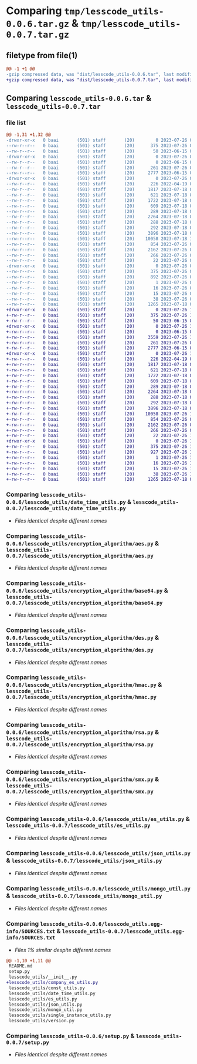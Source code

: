 # Comparing `tmp/lesscode_utils-0.0.6.tar.gz` & `tmp/lesscode_utils-0.0.7.tar.gz`

## filetype from file(1)

```diff
@@ -1 +1 @@
-gzip compressed data, was "dist/lesscode_utils-0.0.6.tar", last modified: Wed Jul 26 07:39:01 2023, max compression
+gzip compressed data, was "dist/lesscode_utils-0.0.7.tar", last modified: Wed Jul 26 10:23:19 2023, max compression
```

## Comparing `lesscode_utils-0.0.6.tar` & `lesscode_utils-0.0.7.tar`

### file list

```diff
@@ -1,31 +1,32 @@
-drwxr-xr-x   0 baai       (501) staff       (20)        0 2023-07-26 07:39:01.000000 lesscode_utils-0.0.6/
--rw-r--r--   0 baai       (501) staff       (20)      375 2023-07-26 07:39:01.000000 lesscode_utils-0.0.6/PKG-INFO
--rw-r--r--   0 baai       (501) staff       (20)       50 2023-06-15 08:16:15.000000 lesscode_utils-0.0.6/README.md
-drwxr-xr-x   0 baai       (501) staff       (20)        0 2023-07-26 07:39:01.000000 lesscode_utils-0.0.6/lesscode_utils/
--rw-r--r--   0 baai       (501) staff       (20)        0 2023-06-15 07:55:10.000000 lesscode_utils-0.0.6/lesscode_utils/__init__.py
--rw-r--r--   0 baai       (501) staff       (20)      261 2023-07-26 01:02:54.000000 lesscode_utils-0.0.6/lesscode_utils/const_utils.py
--rw-r--r--   0 baai       (501) staff       (20)     2777 2023-06-15 09:20:19.000000 lesscode_utils-0.0.6/lesscode_utils/date_time_utils.py
-drwxr-xr-x   0 baai       (501) staff       (20)        0 2023-07-26 07:39:01.000000 lesscode_utils-0.0.6/lesscode_utils/encryption_algorithm/
--rw-r--r--   0 baai       (501) staff       (20)      226 2022-04-19 02:49:20.000000 lesscode_utils-0.0.6/lesscode_utils/encryption_algorithm/__init__.py
--rw-r--r--   0 baai       (501) staff       (20)     1817 2023-07-18 06:03:34.000000 lesscode_utils-0.0.6/lesscode_utils/encryption_algorithm/aes.py
--rw-r--r--   0 baai       (501) staff       (20)      621 2023-07-18 07:00:16.000000 lesscode_utils-0.0.6/lesscode_utils/encryption_algorithm/base64.py
--rw-r--r--   0 baai       (501) staff       (20)     1722 2023-07-18 07:00:16.000000 lesscode_utils-0.0.6/lesscode_utils/encryption_algorithm/des.py
--rw-r--r--   0 baai       (501) staff       (20)      609 2023-07-18 07:00:16.000000 lesscode_utils-0.0.6/lesscode_utils/encryption_algorithm/hmac.py
--rw-r--r--   0 baai       (501) staff       (20)      289 2023-07-18 07:00:16.000000 lesscode_utils-0.0.6/lesscode_utils/encryption_algorithm/md5.py
--rw-r--r--   0 baai       (501) staff       (20)     2264 2023-07-18 07:00:16.000000 lesscode_utils-0.0.6/lesscode_utils/encryption_algorithm/rsa.py
--rw-r--r--   0 baai       (501) staff       (20)      288 2023-07-18 07:00:16.000000 lesscode_utils-0.0.6/lesscode_utils/encryption_algorithm/sha1.py
--rw-r--r--   0 baai       (501) staff       (20)      292 2023-07-18 07:00:16.000000 lesscode_utils-0.0.6/lesscode_utils/encryption_algorithm/sha256.py
--rw-r--r--   0 baai       (501) staff       (20)     3896 2023-07-18 07:00:16.000000 lesscode_utils-0.0.6/lesscode_utils/encryption_algorithm/smx.py
--rw-r--r--   0 baai       (501) staff       (20)    10058 2023-07-18 10:48:39.000000 lesscode_utils-0.0.6/lesscode_utils/es_utils.py
--rw-r--r--   0 baai       (501) staff       (20)      854 2023-07-26 04:19:20.000000 lesscode_utils-0.0.6/lesscode_utils/json_utils.py
--rw-r--r--   0 baai       (501) staff       (20)     2162 2023-07-26 07:38:35.000000 lesscode_utils-0.0.6/lesscode_utils/mongo_util.py
--rw-r--r--   0 baai       (501) staff       (20)      266 2023-07-26 01:12:20.000000 lesscode_utils-0.0.6/lesscode_utils/single_instance_utils.py
--rw-r--r--   0 baai       (501) staff       (20)       22 2023-07-26 07:38:35.000000 lesscode_utils-0.0.6/lesscode_utils/version.py
-drwxr-xr-x   0 baai       (501) staff       (20)        0 2023-07-26 07:39:01.000000 lesscode_utils-0.0.6/lesscode_utils.egg-info/
--rw-r--r--   0 baai       (501) staff       (20)      375 2023-07-26 07:39:01.000000 lesscode_utils-0.0.6/lesscode_utils.egg-info/PKG-INFO
--rw-r--r--   0 baai       (501) staff       (20)      892 2023-07-26 07:39:01.000000 lesscode_utils-0.0.6/lesscode_utils.egg-info/SOURCES.txt
--rw-r--r--   0 baai       (501) staff       (20)        1 2023-07-26 07:39:01.000000 lesscode_utils-0.0.6/lesscode_utils.egg-info/dependency_links.txt
--rw-r--r--   0 baai       (501) staff       (20)       16 2023-07-26 07:39:01.000000 lesscode_utils-0.0.6/lesscode_utils.egg-info/requires.txt
--rw-r--r--   0 baai       (501) staff       (20)       15 2023-07-26 07:39:01.000000 lesscode_utils-0.0.6/lesscode_utils.egg-info/top_level.txt
--rw-r--r--   0 baai       (501) staff       (20)       38 2023-07-26 07:39:01.000000 lesscode_utils-0.0.6/setup.cfg
--rw-r--r--   0 baai       (501) staff       (20)     1265 2023-07-18 07:12:36.000000 lesscode_utils-0.0.6/setup.py
+drwxr-xr-x   0 baai       (501) staff       (20)        0 2023-07-26 10:23:19.000000 lesscode_utils-0.0.7/
+-rw-r--r--   0 baai       (501) staff       (20)      375 2023-07-26 10:23:19.000000 lesscode_utils-0.0.7/PKG-INFO
+-rw-r--r--   0 baai       (501) staff       (20)       50 2023-06-15 08:16:15.000000 lesscode_utils-0.0.7/README.md
+drwxr-xr-x   0 baai       (501) staff       (20)        0 2023-07-26 10:23:19.000000 lesscode_utils-0.0.7/lesscode_utils/
+-rw-r--r--   0 baai       (501) staff       (20)        0 2023-06-15 07:55:10.000000 lesscode_utils-0.0.7/lesscode_utils/__init__.py
+-rw-r--r--   0 baai       (501) staff       (20)     3559 2023-07-26 10:23:14.000000 lesscode_utils-0.0.7/lesscode_utils/company_es_utils.py
+-rw-r--r--   0 baai       (501) staff       (20)      261 2023-07-26 01:02:54.000000 lesscode_utils-0.0.7/lesscode_utils/const_utils.py
+-rw-r--r--   0 baai       (501) staff       (20)     2777 2023-06-15 09:20:19.000000 lesscode_utils-0.0.7/lesscode_utils/date_time_utils.py
+drwxr-xr-x   0 baai       (501) staff       (20)        0 2023-07-26 10:23:19.000000 lesscode_utils-0.0.7/lesscode_utils/encryption_algorithm/
+-rw-r--r--   0 baai       (501) staff       (20)      226 2022-04-19 02:49:20.000000 lesscode_utils-0.0.7/lesscode_utils/encryption_algorithm/__init__.py
+-rw-r--r--   0 baai       (501) staff       (20)     1817 2023-07-18 06:03:34.000000 lesscode_utils-0.0.7/lesscode_utils/encryption_algorithm/aes.py
+-rw-r--r--   0 baai       (501) staff       (20)      621 2023-07-18 07:00:16.000000 lesscode_utils-0.0.7/lesscode_utils/encryption_algorithm/base64.py
+-rw-r--r--   0 baai       (501) staff       (20)     1722 2023-07-18 07:00:16.000000 lesscode_utils-0.0.7/lesscode_utils/encryption_algorithm/des.py
+-rw-r--r--   0 baai       (501) staff       (20)      609 2023-07-18 07:00:16.000000 lesscode_utils-0.0.7/lesscode_utils/encryption_algorithm/hmac.py
+-rw-r--r--   0 baai       (501) staff       (20)      289 2023-07-18 07:00:16.000000 lesscode_utils-0.0.7/lesscode_utils/encryption_algorithm/md5.py
+-rw-r--r--   0 baai       (501) staff       (20)     2264 2023-07-18 07:00:16.000000 lesscode_utils-0.0.7/lesscode_utils/encryption_algorithm/rsa.py
+-rw-r--r--   0 baai       (501) staff       (20)      288 2023-07-18 07:00:16.000000 lesscode_utils-0.0.7/lesscode_utils/encryption_algorithm/sha1.py
+-rw-r--r--   0 baai       (501) staff       (20)      292 2023-07-18 07:00:16.000000 lesscode_utils-0.0.7/lesscode_utils/encryption_algorithm/sha256.py
+-rw-r--r--   0 baai       (501) staff       (20)     3896 2023-07-18 07:00:16.000000 lesscode_utils-0.0.7/lesscode_utils/encryption_algorithm/smx.py
+-rw-r--r--   0 baai       (501) staff       (20)    10058 2023-07-26 10:22:36.000000 lesscode_utils-0.0.7/lesscode_utils/es_utils.py
+-rw-r--r--   0 baai       (501) staff       (20)      854 2023-07-26 04:19:20.000000 lesscode_utils-0.0.7/lesscode_utils/json_utils.py
+-rw-r--r--   0 baai       (501) staff       (20)     2162 2023-07-26 07:38:35.000000 lesscode_utils-0.0.7/lesscode_utils/mongo_util.py
+-rw-r--r--   0 baai       (501) staff       (20)      266 2023-07-26 01:12:20.000000 lesscode_utils-0.0.7/lesscode_utils/single_instance_utils.py
+-rw-r--r--   0 baai       (501) staff       (20)       22 2023-07-26 10:23:14.000000 lesscode_utils-0.0.7/lesscode_utils/version.py
+drwxr-xr-x   0 baai       (501) staff       (20)        0 2023-07-26 10:23:19.000000 lesscode_utils-0.0.7/lesscode_utils.egg-info/
+-rw-r--r--   0 baai       (501) staff       (20)      375 2023-07-26 10:23:19.000000 lesscode_utils-0.0.7/lesscode_utils.egg-info/PKG-INFO
+-rw-r--r--   0 baai       (501) staff       (20)      927 2023-07-26 10:23:19.000000 lesscode_utils-0.0.7/lesscode_utils.egg-info/SOURCES.txt
+-rw-r--r--   0 baai       (501) staff       (20)        1 2023-07-26 10:23:19.000000 lesscode_utils-0.0.7/lesscode_utils.egg-info/dependency_links.txt
+-rw-r--r--   0 baai       (501) staff       (20)       16 2023-07-26 10:23:19.000000 lesscode_utils-0.0.7/lesscode_utils.egg-info/requires.txt
+-rw-r--r--   0 baai       (501) staff       (20)       15 2023-07-26 10:23:19.000000 lesscode_utils-0.0.7/lesscode_utils.egg-info/top_level.txt
+-rw-r--r--   0 baai       (501) staff       (20)       38 2023-07-26 10:23:19.000000 lesscode_utils-0.0.7/setup.cfg
+-rw-r--r--   0 baai       (501) staff       (20)     1265 2023-07-18 07:12:36.000000 lesscode_utils-0.0.7/setup.py
```

### Comparing `lesscode_utils-0.0.6/lesscode_utils/date_time_utils.py` & `lesscode_utils-0.0.7/lesscode_utils/date_time_utils.py`

 * *Files identical despite different names*

### Comparing `lesscode_utils-0.0.6/lesscode_utils/encryption_algorithm/aes.py` & `lesscode_utils-0.0.7/lesscode_utils/encryption_algorithm/aes.py`

 * *Files identical despite different names*

### Comparing `lesscode_utils-0.0.6/lesscode_utils/encryption_algorithm/base64.py` & `lesscode_utils-0.0.7/lesscode_utils/encryption_algorithm/base64.py`

 * *Files identical despite different names*

### Comparing `lesscode_utils-0.0.6/lesscode_utils/encryption_algorithm/des.py` & `lesscode_utils-0.0.7/lesscode_utils/encryption_algorithm/des.py`

 * *Files identical despite different names*

### Comparing `lesscode_utils-0.0.6/lesscode_utils/encryption_algorithm/hmac.py` & `lesscode_utils-0.0.7/lesscode_utils/encryption_algorithm/hmac.py`

 * *Files identical despite different names*

### Comparing `lesscode_utils-0.0.6/lesscode_utils/encryption_algorithm/rsa.py` & `lesscode_utils-0.0.7/lesscode_utils/encryption_algorithm/rsa.py`

 * *Files identical despite different names*

### Comparing `lesscode_utils-0.0.6/lesscode_utils/encryption_algorithm/smx.py` & `lesscode_utils-0.0.7/lesscode_utils/encryption_algorithm/smx.py`

 * *Files identical despite different names*

### Comparing `lesscode_utils-0.0.6/lesscode_utils/es_utils.py` & `lesscode_utils-0.0.7/lesscode_utils/es_utils.py`

 * *Files identical despite different names*

### Comparing `lesscode_utils-0.0.6/lesscode_utils/json_utils.py` & `lesscode_utils-0.0.7/lesscode_utils/json_utils.py`

 * *Files identical despite different names*

### Comparing `lesscode_utils-0.0.6/lesscode_utils/mongo_util.py` & `lesscode_utils-0.0.7/lesscode_utils/mongo_util.py`

 * *Files identical despite different names*

### Comparing `lesscode_utils-0.0.6/lesscode_utils.egg-info/SOURCES.txt` & `lesscode_utils-0.0.7/lesscode_utils.egg-info/SOURCES.txt`

 * *Files 1% similar despite different names*

```diff
@@ -1,10 +1,11 @@
 README.md
 setup.py
 lesscode_utils/__init__.py
+lesscode_utils/company_es_utils.py
 lesscode_utils/const_utils.py
 lesscode_utils/date_time_utils.py
 lesscode_utils/es_utils.py
 lesscode_utils/json_utils.py
 lesscode_utils/mongo_util.py
 lesscode_utils/single_instance_utils.py
 lesscode_utils/version.py
```

### Comparing `lesscode_utils-0.0.6/setup.py` & `lesscode_utils-0.0.7/setup.py`

 * *Files identical despite different names*

